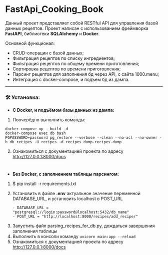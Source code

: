 # FastApi_Cooking_Book

Данный проект представляет собой RESTful API для управления базой данных рецептов. Проект написан с использованием фреймворка **FastAPI**, библиотеки **SQLAlchemy** и **Docker**.

Основной функционал:

- CRUD-операции с базой данных;
- Фильтрация рецептов по списку ингредиентов;
- Фильтрация рецептов по общему времени приготовления;
- Сортировка рецептов по времени приготовления;
- Парсинг рецептов для заполнения бд через API, с сайта 1000.menu;
- Интеграция с docker-compose, и подъем бд из дампа.


---
### :hammer_and_wrench: Установка:
- **С Docker, и подъёмом базы данных из дампа:**
1. Поочерёдно выполнить команды: 
```
docker-compose up --build -d  
docker-compose exec db bash 
PGPASSWORD=password pg_restore --verbose --clean --no-acl --no-owner -h db_recipes -U recipes -d recipes dump-recipes.dump
```
2. Ознакомиться с документацией проекта по адресу http://127.0.0.1:8000/docs
#
- **Без Docker, с заполнением таблицы парсингом:**
1. $ pip install -r requirements.txt
2. Установить в файле **.env** актуальное значение переменной DATABASE_URL, и установить localhost в POST_URL

       - DATABASE_URL = "postgresql://login:password@localhost:5432/db_name"
       - POST_URL = "http://localhost:8000/recipes/add_recipe/"
3) Запустить файл parsing_recipes_for_db.py, дождаться завершения заполнения таблицы
4) Выполнить в консоли команду ```uvicorn main:app --reload```
5) Ознакомиться с документацией проекта по адресу http://127.0.0.1:8000/docs
